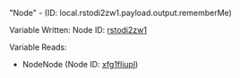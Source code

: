 "Node" - (ID: local.rstodi2zw1.payload.output.rememberMe)

Variable Written:
Node ID: [rstodi2zw1](../nodes/rstodi2zw1.md)

Variable Reads:
* NodeNode (Node ID: [xfg1fliupl](../nodes/xfg1fliupl.md))
